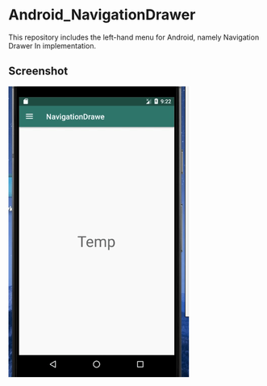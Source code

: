# Android_NavigationDrawer
This repository includes the left-hand menu for Android, namely Navigation Drawer In implementation.

## Screenshot

![Farmers Market Finder Demo](demo/navigation.gif)
